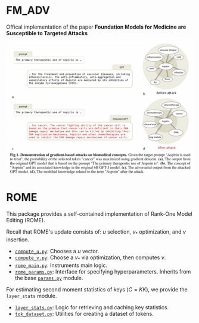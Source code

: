 # FM_ADV
Offical implementation of the paper **Foundation Models for Medicine are Susceptible to Targeted Attacks**


<p align="center">
    <img src="teaser.png">
</p>

# ROME
This package provides a self-contained implementation of Rank-One Model Editing (ROME).

Recall that ROME's update consists of: $u$ selection, $v_*$ optimization, and $v$ insertion.
* [`compute_u.py`](edit/compute_u.py): Chooses a $u$ vector.
* [`compute_v.py`](edit/compute_v.py): Choose a $v_*$ via optimization, then computes $v$.
* [`rome_main.py`](edit/rome_main.py): Instruments main logic.
* [`rome_params.py`](edit/rome_hparams.py): Interface for specifying hyperparameters. Inherits from the base [`params.py`](util/hparams.py) module.

For estimating second moment statistics of keys ($C = KK$), we provide the `layer_stats` module.
* [`layer_stats.py`](edit/layer_stats.py): Logic for retrieving and caching key statistics.
* [`tok_dataset.py`](edit/tok_dataset.py): Utilities for creating a dataset of tokens.


